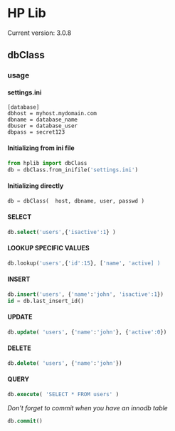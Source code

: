 # HP Lib

Current version: 3.0.8
## dbClass
### usage

#### settings.ini
~~~~inifile
[database]
dbhost = myhost.mydomain.com
dbname = database_name
dbuser = database_user
dbpass = secret123
~~~~

#### Initializing from ini file
~~~~python
from hplib import dbClass
db = dbClass.from_inifile('settings.ini')
~~~~

#### Initializing directly
~~~~python
db = dbClass(  host, dbname, user, passwd )
~~~~


#### SELECT
~~~~sql
db.select('users',{'isactive':1} )
~~~~

#### LOOKUP SPECIFIC VALUES
~~~~sql
db.lookup('users',{'id':15}, ['name', 'active] )
~~~~

#### INSERT
~~~~sql
db.insert('users', {'name':'john', 'isactive':1})
id = db.last_insert_id()
~~~~

#### UPDATE
~~~~sql
db.update( 'users', {'name':'john'}, {'active':0})
~~~~

#### DELETE
~~~~sql
db.delete( 'users', {'name':'john'})
~~~~

#### QUERY
~~~~sql
db.execute( 'SELECT * FROM users' )
~~~~


_Don't forget to commit when you have an innodb table_
~~~~sql
db.commit()
~~~~
